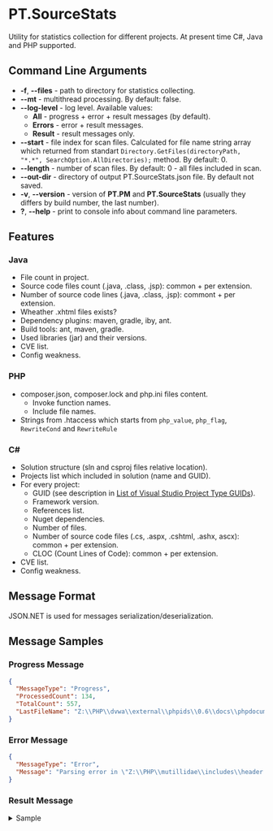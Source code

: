 # PT.SourceStats

Utility for statistics collection for different projects.
At present time C#, Java and PHP supported.

## Command Line Arguments

* **-f**, **--files** - path to directory for statistics collecting.
* **--mt** - multithread processing. By default: false.
* **--log-level** - log level. Available values:
    * **All** - progress + error + result messages (by default).
    * **Errors** - error + result messages.
    * **Result** - result messages only.
* **--start** - file index for scan files. Calculated for file name string array 
which returned from standart 
`Directory.GetFiles(directoryPath, "*.*", SearchOption.AllDirectories);` method.
By default: 0.
* **--length** - number of scan files. By default: 0 - all files included in scan.
* **--out-dir** - directory of output PT.SourceStats.json file. By default not saved.
* **-v**, **--version** - version of **PT.PM** and **PT.SourceStats**
(usually they differs by build number, the last number).
* **?**, **--help** - print to console info about command line parameters.

## Features

### Java

* File count in project.
* Source code files count (.java, .class, .jsp): common + per extension.
* Number of source code lines (.java, .class, .jsp): commont + per extension.
* Wheather .xhtml files exists?
* Dependency plugins: maven, gradle, iby, ant.
* Build tools: ant, maven, gradle.
* Used libraries (jar) and their versions.
* CVE list.
* Config weakness.

### PHP

* composer.json, composer.lock and php.ini files content.
    * Invoke function names.
    * Include file names.
* Strings from .htaccess which starts from `php_value`, `php_flag`, `RewriteCond` and `RewriteRule`

### C\#

* Solution structure (sln and csproj files relative location).
* Projects list which included in solution (name and GUID).
* For every project:
    * GUID (see description in [List of Visual Studio Project Type GUIDs](http://www.codeproject.com/Reference/720512/List-of-Visual-Studio-Project-Type-GUIDs)).
    * Framework version.
    * References list.
    * Nuget dependencies.
    * Number of files.
    * Number of source code files (.cs, .aspx, .cshtml, .ashx, ascx): common + per extension.
    * CLOC (Count Lines of Code): common + per extension.
* CVE list.
* Config weakness.

## Message Format

JSON.NET is used for messages serialization/deserialization.

## Message Samples

### Progress Message

```JSON
{
  "MessageType": "Progress",
  "ProcessedCount": 134,
  "TotalCount": 557,
  "LastFileName": "Z:\\PHP\\dvwa\\external\\phpids\\0.6\\docs\\phpdocumentor\\blank.html"
}
```

### Error Message

```JSON
{
  "MessageType": "Error",
  "Message": "Parsing error in \"Z:\\PHP\\mutillidae\\includes\\header.php\": no viable alternative at input '<html>\\r\\n<head>\\r\\n\\t<meta content=\"text/html; charset=us-ascii\" http-equiv=\"content-type\">\\r\\n\\r\\n ... \\t\\t\\t\\t\\t\\t\\t\\t}else{\\r\\n\\t\\t\\t\\t\\t\\t\\t\\t<a href=\"#\">Setup/reset the DB (Disabled: Not Admin)</a></' at 591:65."
}
```

### Result Message

<details>
  <summary>Sample</summary>

```JSON
{
  "MessageType": "Result",
  "Directory": "C:\\Users\\User\\Documents\\Proj",
  "ErrorCount": 0,
  "LanguageStatistics": [
    {
      "Language": "Php",
      "FilesContent": {
        "C:\\Users\\User\\Documents\\Proj\\dvwa\\php.ini": "; This file attempts to overwrite the original php.ini file. Doesnt always work.\r\n\r\nmagic_quotes_gpc = Off\r\nallow_url_fopen on\r\nallow_url_include on"
      },
      "HtaccessStrings": [
        "php_flag magic_quotes_gpc Off",
        "php_flag magic_quotes_gpc Off"
      ],
      "ClassUsings": {
        "ids_monitor": 45,
        "ids_log_composite": 3,
        "intrusion": 1,
        "exception": 24,
        "pdo": 2,
        "pdoexception": 1,
        "invalidargumentexception": 7,
        "arrayobject": 2,
        "htmlpurifier": 3,
        "memcache": 1,
        "ids_filter": 24,
        "htmlpurifier_strategy_core": 1,
        "class": 7,
        "ids_filter_storage": 2,
        "ids_report": 5,
        "ids_event": 11,
        "htmlpurifier_childdef_required": 1,
        "htmlpurifier_attrdef_integer": 4,
        "tidy": 1,
        "reflectionmethod": 1,
        "htmlpurifier_attrdef_css_multiple": 6,
        "htmlpurifier_attrdef_css_composite": 13,
        "stdclass": 2,
        "htmlpurifier_varparser": 2,
        "htmlpurifier_attrtypes": 1,
        "htmlpurifier_doctyperegistry": 1,
        "module": 1,
        "csstidy": 1,
        "htmlpurifier_attrtransform_imgrequired": 1,
        "htmlpurifier_stringhash": 2,
        "htmlpurifier_configschema_interchange_namespace": 1,
        "phpunit_framework_testsuite": 1,
        "htmlpurifier_tokenfactory": 1,
        "domdocument": 2,
        "xml_htmlsax3": 1,
        "domdocumenttype": 1,
        "htmlpurifier_strategy_removeforeignelements": 1,
        "htmlpurifier_strategy_makewellformed": 1,
        "htmlpurifier_strategy_fixnesting": 1,
        "htmlpurifier_strategy_validateattributes": 1,
        "injector": 2
      },
      "MethodInvocations": {
        "define": 36,
        "dvwaphpidsversionget": 2,
        "array": 471,
        "dvwapagestartup": 22,
        "dvwapagenewgrab": 19,
        "dvwareadidslog": 1,
        "dvwaclearidslog": 1,
        "isset": 320,
        "array_key_exists": 4,
        "file_get_contents": 14,
        "preg_replace_callback": 10,
        "defined": 5,
        "in_array": 42,
        "setcookie": 3,
        "strip_tags": 8,
        "htmlspecialchars": 36,
        "pg_connect": 4,
        "mysql_fetch_row": 1,
        "file": 1,
        "explode": 58,
        "str_replace": 44,
        "urldecode": 3,
        "fopen": 7,
        "strpos": 43,
        "substr": 84,
        "join": 6,
        "trim": 55,
        "rawurlencode": 1,
        "ksort": 8,
        "rtrim": 16,
        "realpath": 1,
        "strtoupper": 4,
        "htmlpurifier_bootstrap::getpath": 1,
        "strncmp": 4,
        "spl_autoload_functions": 1,
        "spl_autoload_unregister": 1,
        "array_pop": 57,
        "set_error_handler": 4,
        "iconv": 5,
        "restore_error_handler": 7,
        "array_flip": 5,
        "parent::__construct": 5,
        "parent::validate": 10,
        "ctype_xdigit": 5,
        "is_float": 1,
        "is_bool": 4,
        "parent::offsetget": 1,
        "feof": 3,
        "fgets": 2,
        "ctype_digit": 6,
        "ctype_alpha": 4,
        "ctype_alnum": 4,
        "parent::getchilddef": 1,
        "pack": 1,
        "htmlentities": 4,
        "dvwahelphtmlecho": 1,
        "highlight_string": 4,
        "dvwasourcehtmlecho": 2,
        "array_diff": 1
      },
      "Includes": {
        "dvwa_web_page_to_root.dvwa/includes/dvwapage.inc.php": 22,
        "dvwa_web_page_to_root.dvwa/includes/dbms/mysql.php": 1,
        "dvwa_web_page_to_root.dvwa/includes/dbms/pgsql.php": 1,
        "ids/init.php": 7,
        "ids/log/file.php": 2,
        "ids/log/composite.php": 2,
        "dvwa_web_page_to_root.config/config.inc.php": 1,
        "dvwaphpids.inc.php": 1,
        "ids/caching/interface.php": 4,
        "path": 1,
        "htmlpurifier.php": 1,
        "htmlpurifier/attrcollections.php": 1,
        "htmlpurifier/bootstrap.php": 2,
        "htmlpurifier/definition.php": 1,
        "htmlpurifier/cssdefinition.php": 1,
        "htmlpurifier/childdef.php": 1,
        "ids/monitor.php": 3,
        "ids/filter/storage.php": 3,
        "ids/caching/factory.php": 3,
        "ids/filter.php": 4,
        "ids/log/interface.php": 4,
        "ids/report.php": 3,
        "ids/event.php": 4,
        "ids/converter.php": 1,
        "htmlpurifier.autoload.php": 1,
        "htmlpurifier_prefix./.file": 1,
        "filename": 1,
        "phpunit/framework/testsuite.php": 1,
        "phpunit/textui/testrunner.php": 1,
        "phpunit/util/filter.php": 1,
        "ids/monitortest.php": 1,
        "ids/reporttest.php": 1,
        "ids/inittest.php": 1,
        "ids/exceptiontest.php": 1,
        "ids/filtertest.php": 1,
        "ids/cachingtest.php": 1,
        "ids/eventtest.php": 1,
        "phpunit/framework/testcase.php": 7,
      }
    },
    {
      "Language": "Java",
      "FilesCount": 5938,
      "SourceFilesCount": 1258,
      "JavaFilesCount": 462,
      "ClassFilesCount": 632,
      "JspFilesCount": 164,
      "JavaLinesCount": 122499,
      "SourceCodeLinesCount": 178975,
      "ClassLinesCount": 45413,
      "JspLinesCount": 11063,
      "XHtmlFileCount": 0,
      "DependencyManagers": [
        "maven2-repository.dev.java.net http://download.java.net/maven/2"
      ],
      "BuildTools": [
        "maven-compiler-plugin-",
        "maven-eclipse-plugin-",
        "tomcat-maven-plugin-"
      ],
      "Dependencies": [
        "mail-1.4.2",
        "mailapi-1.4.2",
        "wsdl4j-1.5.1",
        "activation-1.1",
        "axis-1.2",
        "axis-ant-1.2",
        "axis-jaxrpc-1.2",
        "axis-saaj-1.2",
        "catalina-4.1.9",
        "commons-beanutils-1.6",
        "commons-collections-3.1",
        "commons-digester-1.4.1",
        "commons-discovery-0.2",
        "commons-fileupload-1.2.1",
        "commons-io-1.4",
        "commons-logging-1.0.4",
        "ecs-1.4.2",
        "hsqldb-1.8.0.7",
        "j2h-1.3.1",
        "jta-1.0.1B",
        "jtds-1.2.2",
        "log4j-1.2.8",
        "servlet-api-2.3",
        "tomcat-catalina-7.0.27"
      ]
    },
    {
      "Language": "CSharp"
    }
  ]
}
```

</details>